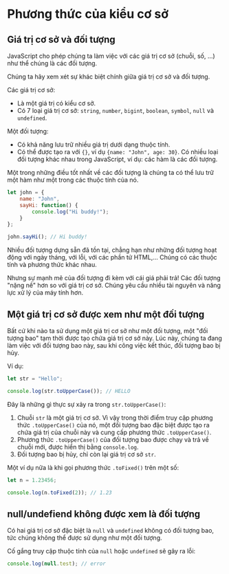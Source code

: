 # Phương thức của kiểu cơ sở

## Giá trị cơ sở và đối tượng

JavaScript cho phép chúng ta làm việc với các giá trị cơ sở (chuỗi, số, ...) như thể chúng là các đối tượng.

Chúng ta hãy xem xét sự khác biệt chính giữa giá trị cơ sở và đối tượng.

Các giá trị cơ sở:

- Là một giá trị có kiểu cơ sở.
- Có 7 loại giá trị cơ sở: `string`, `number`, `bigint`, `boolean`, `symbol`, `null` và `undefined`.

Một đối tượng:

- Có khả năng lưu trữ nhiều giá trị dưới dạng thuộc tính.
- Có thể được tạo ra với `{}`, ví dụ `{name: "John", age: 30}`. Có nhiều loại đối tượng khác nhau trong JavaScript, ví dụ: các hàm là các đối tượng.

Một trong những điều tốt nhất về các đối tượng là chúng ta có thể lưu trữ một hàm như một trong các thuộc tính của nó.

```javascript
let john = {
    name: "John",
    sayHi: function() {
        console.log("Hi buddy!");
    }
};

john.sayHi(); // Hi buddy!
```

Nhiều đối tượng dựng sẵn đã tồn tại, chẳng hạn như những đối tượng hoạt động với ngày tháng, với lỗi, với các phần tử HTML,... Chúng có các thuộc tính và phương thức khác nhau.

Nhưng sự mạnh mẽ của đối tượng đi kèm với cái giá phải trả! Các đối tượng "nặng nề" hơn so với giá trị cơ sở. Chúng yêu cầu nhiều tài nguyên và năng lực xử lý của máy tính hơn.

## Một giá trị cơ sở được xem như một đối tượng

Bất cứ khi nào ta sử dụng một giá trị cơ sở như một đối tượng, một "đối tượng bao" tạm thời được tạo chứa giá trị cơ sở này. Lúc này, chúng ta đang làm việc với đối tượng bao này, sau khi công việc kết thúc, đối tượng bao bị hủy.

Ví dụ:

```javascript
let str = "Hello";

console.log(str.toUpperCase()); // HELLO
```

Đây là những gì thực sự xảy ra trong `str.toUpperCase()`:

1. Chuỗi `str` là một giá trị cơ sở. Vì vậy trong thời điểm truy cập phương thức `.toUpperCase()` của nó, một đối tượng bao đặc biệt được tạo ra chứa giá trị của chuỗi này và cung cấp phương thức `.toUpperCase()`.
2. Phương thức `.toUpperCase()` của đối tượng bao được chạy và trả về chuỗi mới, được hiển thị bằng `console.log`.
3. Đối tượng bao bị hủy, chỉ còn lại giá trị cơ sở `str`.

Một ví dụ nữa là khi gọi phương thức `.toFixed()` trên một số:

```javascript
let n = 1.23456;

console.log(n.toFixed(2)); // 1.23
```

## null/undefiend không được xem là đối tượng

Có hai giá trị cơ sở đặc biệt là `null` và `undefined` không có đối tượng bao, tức chúng không thể được sử dụng như một đối tượng.

Cố gắng truy cập thuộc tính của `null` hoặc `undefined` sẽ gây ra lỗi:

```javascript
console.log(null.test); // error
```
